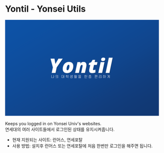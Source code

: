 # Yontil - Yonsei Utils

![Promo Image](images/promo_1920x1200.png)

Keeps you logged in on Yonsei Univ's websites.  
연세대의 여러 사이트들에서 로그인된 상태를 유지시켜줍니다.

- 현재 지원되는 사이트: 런어스, 연세포탈
- 사용 방법: 설치후 런어스 또는 연세포탈에 처음 한번만 로그인을 해주면 됩니다.
